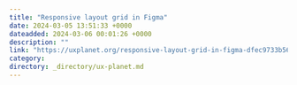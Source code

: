 ```yaml
---
title: "Responsive layout grid in Figma"
date: 2024-03-05 13:51:33 +0000
dateadded: 2024-03-06 00:01:26 +0000
description: ""
link: "https://uxplanet.org/responsive-layout-grid-in-figma-dfec9733b568?source=rss----819cc2aaeee0---4"
category:
directory: _directory/ux-planet.md
---
```

